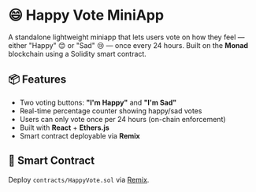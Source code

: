 # 😄 Happy Vote MiniApp

A standalone lightweight miniapp that lets users vote on how they feel — either "Happy" 😊 or "Sad" 😢 — once every 24 hours. Built on the **Monad** blockchain using a Solidity smart contract.

## 📦 Features

- Two voting buttons: **"I'm Happy"** and **"I'm Sad"**
- Real-time percentage counter showing happy/sad votes
- Users can only vote once per 24 hours (on-chain enforcement)
- Built with **React** + **Ethers.js**
- Smart contract deployable via **Remix**

## 🧱 Smart Contract

Deploy `contracts/HappyVote.sol` via [Remix](https://remix.ethereum.org).
